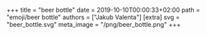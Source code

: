 +++
title = "beer bottle"
date = 2019-10-10T00:00:33+02:00
path = "emoji/beer bottle"
authors = ["Jakub Valenta"]
[extra]
svg = "beer_bottle.svg"
meta_image = "/png/beer_bottle.png"
+++
